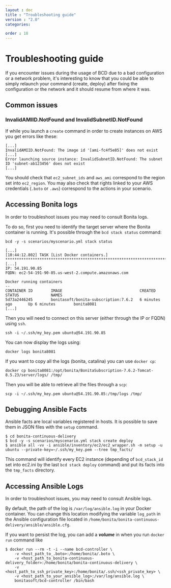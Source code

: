 ```yaml
---
layout : doc
title : "Troubleshooting guide"
version : "2.0"
categories:

order : 18
---
```

# Troubleshooting guide

If you encounter issues during the usage of BCD due to a bad configuration or a network problem, it's interesting to know that you could be able to simply relaunch your command (create, deploy) after fixing the configuration or the network and it should resume from where it was.

## Common issues

### InvalidAMIID.NotFound and InvalidSubnetID.NotFound

If while you launch a `create` command in order to create instances on AWS you get errors like these:

```
[...]
InvalidAMIID.NotFound: The image id '[ami-fc4f5e85]' does not exist
[...]
Error launching source instance: InvalidSubnetID.NotFound: The subnet ID 'subnet-ab123456' does not exist
[...]
```

You should check that `ec2_subnet_ids` and `aws_ami` correspond to the region set into `ec2_region`.
You may also check that rights linked to your AWS credentials (`.boto` or `.aws`) correspond to the actions in your scenario.

## Accessing Bonita logs

In order to troubleshoot issues you may need to consult Bonita logs.

To do so, first you need to identify the target server where the Bonita container is running.
It's possible through the `bcd stack status` command:

```
bcd -y -s scenarios/myscenario.yml stack status

[...]
[10:44:12.802] TASK [List Docker containers.] **************************************************************************************************
[...]
IP: 54.191.90.85
FQDN: ec2-54-191-90-85.us-west-2.compute.amazonaws.com

Docker running containers
--
CONTAINER ID        IMAGE                                  CREATED             STATUS              NAMES
5d73a2446245        bonitasoft/bonita-subscription:7.6.2   6 minutes ago       Up 6 minutes        bonita8081
[...]
```

Then you will need to connect on this server (either through the IP or FQDN) using `ssh`.

```
ssh -i ~/.ssh/my_key.pem ubuntu@54.191.90.85
```

You can now display the logs using:
```
docker logs bonita8081
```

If you want to copy all the logs (bonita, catalina) you can use `docker cp`:
```
docker cp bonita8081:/opt/bonita/BonitaSubscription-7.6.2-Tomcat-8.5.23/server/logs/ /tmp/
```

Then you will be able to retrieve all the files through a `scp`:
```
scp -i ~/.ssh/my_key.pem ubuntu@54.191.90.85:/tmp/logs /tmp/
```

## Debugging Ansible Facts

Ansible facts are local variables registered in hosts. It is possible to save them in JSON files with the `setup` command.
```
$ cd bonita-continuous-delivery
$ bcd -y -s scenarios/myscenario.yml stack create deploy
$ ansible all -vv -i ansible/inventory/ec2/ec2_wrapper.sh -m setup -u ubuntu --private-key=~/.ssh/my_key.pem --tree tmp_facts/
```
This command will identify every EC2 instance (depending of `bcd_stack_id` set into ec2.ini by the last `bcd stack deploy` command) and put its facts into the `tmp_facts` directory.

## Accessing Ansible Logs

In order to troubleshoot issues, you may need to consult Ansible logs.

By default, the path of the log is `/var/log/ansible.log` in your Docker container. You can change this location modifying 
the variable `log_path` in the Ansible configuration file located in `/home/bonita/bonita-continuous-delivery/ansible/ansible.cfg`.

If you want to persist the log, you can add a ***volume*** in when you run `docker run` command like 

```
$ docker run --rm -t -i --name bcd-controller \
    -v <host_path_to_.boto>:/home/bonita/.boto \
    -v <host_path_to_bonita-continuous-delivery_folder>:/home/bonita/bonita-continuous-delivery \
    -v <host_path_to_ssh_private_key>:/home/bonita/.ssh/<ssh_private_key> \
    -v <host_path_to_your_ansible_log>:/var/log/ansible.log \
    bonitasoft/bcd-controller /bin/bash
```